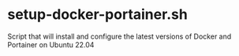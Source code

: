 # setup-docker-portainer.sh
Script that will install and configure the latest versions of Docker and Portainer on Ubuntu 22.04
